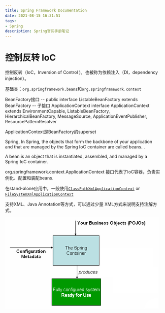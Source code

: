 ```yaml
---
title: Spring Framework Documentation
date: 2021-08-15 16:31:51
tags:
- Spring
description: Spring官网手册笔记
---
```


# 控制反转 IoC

控制反转（IoC，Inversion of Control )，也被称为依赖注入（DI，dependency injection）。

基础类：`org.springframework.beans`和`org.springframework.context`

BeanFactory接口 --  public interface ListableBeanFactory extends BeanFactory --  子接口 ApplicationContext  interface ApplicationContext extends EnvironmentCapable, ListableBeanFactory, HierarchicalBeanFactory,
		MessageSource, ApplicationEventPublisher, ResourcePatternResolver



ApplicationContext是BeanFactory的superset



Spring, In Spring, the objects that form the backbone of your application and that are managed by the Spring IoC container are called beans. .

A bean is an object that is instantiated, assembled, and managed by a Spring IoC container.





org.springframework.context.ApplicationContext 接口代表了IoC容器，负责实例化、配置和装配beans.

在stand-alone应用中，一般使用[`ClassPathXmlApplicationContext`](https://docs.spring.io/spring-framework/docs/5.3.9/javadoc-api/org/springframework/context/support/ClassPathXmlApplicationContext.html) or [`FileSystemXmlApplicationContext`](https://docs.spring.io/spring-framework/docs/5.3.9/javadoc-api/org/springframework/context/support/FileSystemXmlApplicationContext.html)

支持XML、Java Annotation等方式，可以通过少量 XML方式来说明支持注解方式。



![container magic](Spring-Framework-Documentation/container-magic.png)
